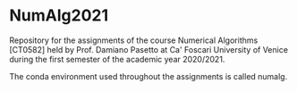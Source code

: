 # NumAlg2021
Repository for the assignments of the course Numerical Algorithms [CT0582] held by Prof. Damiano Pasetto 
at Ca' Foscari University of Venice during the first semester of the academic year 2020/2021.

The conda environment used throughout the assignments is called numalg.
